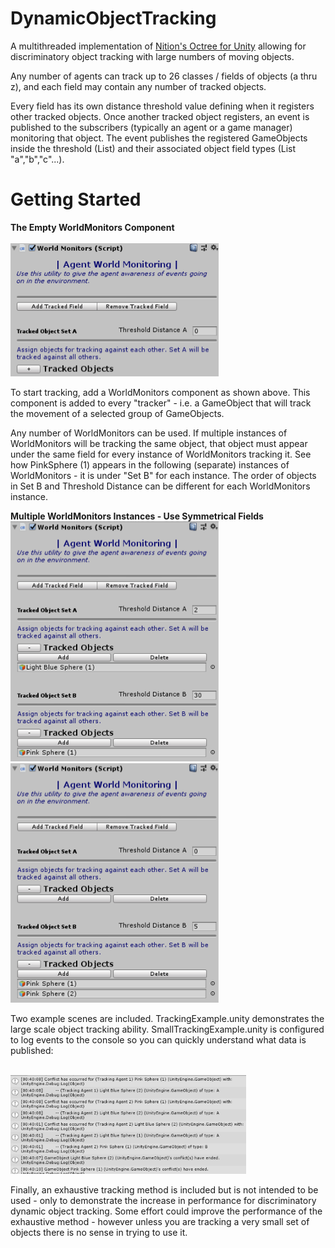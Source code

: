 # DynamicObjectTracking

A multithreaded implementation of [Nition's Octree for Unity](https://github.com/Nition/UnityOctree) allowing for discriminatory
object tracking with large numbers of moving objects.

Any number of agents can track up to 26 classes / fields of objects (a thru z), and each field may contain any number of tracked objects.

Every field has its own distance threshold value defining when it registers other tracked objects. Once another tracked object registers,
an event is published to the subscribers (typically an agent or a game manager) monitoring that object. The event publishes the registered 
GameObjects inside the threshold (List<GameObject>) and their associated object field types (List<string> "a","b","c"...).

# Getting Started

**The Empty WorldMonitors Component**
<br/>
<br/>
<img src="Images/inspInitial.PNG" width="333" />
<br/>

To start tracking, add a WorldMonitors component as shown above. This component is added to every "tracker" - i.e. a GameObject that will track
the movement of a selected group of GameObjects.

Any number of WorldMonitors can be used. If multiple instances of WorldMonitors will be tracking the same object, that object must appear under
the same field for every instance of WorldMonitors tracking it. See how PinkSphere (1) appears in the following (separate) instances of 
WorldMonitors - it is under "Set B" for each instance. The order of objects in Set B and Threshold Distance can be different for each WorldMonitors
instance.

**Multiple WorldMonitors Instances - Use Symmetrical Fields**
<br/>
<img src="Images/inspSymmetricObjects_1.PNG" width="333" />
<img src="Images/inspSymmetricObjects_2.PNG" width="333" />
<br/>

Two example scenes are included. TrackingExample.unity demonstrates the large scale object tracking ability. SmallTrackingExample.unity 
is configured to log events to the console so you can quickly understand what data is published:

<br/>
<img src="Images/Console.PNG" width="377" />
<br/>

Finally, an exhaustive tracking method is included but is not intended to be used - only to demonstrate the increase in performance for 
discriminatory dynamic object tracking. Some effort could improve the performance of the exhaustive method - however unless you are tracking a 
very small set of objects there is no sense in trying to use it.